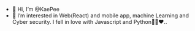 - 👋 Hi, I’m @KaePee
- 👀 I’m interested in Web(React) and mobile app, machine Learning and Cyber security. I fell in love with Javascript and Python🐍😍❤..
<!---
KaePee/KaePee is a ✨ special ✨ repository because its `README.md` (this file) appears on your GitHub profile.
You can click the Preview link to take a look at your changes.
--->
